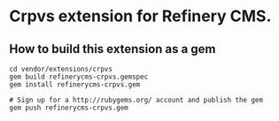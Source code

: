 # Crpvs extension for Refinery CMS.

## How to build this extension as a gem

    cd vendor/extensions/crpvs
    gem build refinerycms-crpvs.gemspec
    gem install refinerycms-crpvs.gem

    # Sign up for a http://rubygems.org/ account and publish the gem
    gem push refinerycms-crpvs.gem
